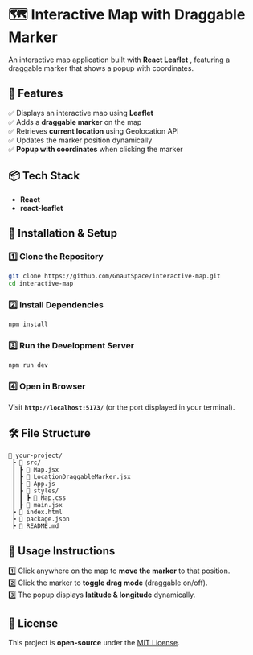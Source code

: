 # 🗺️ Interactive Map with Draggable Marker  

An interactive map application built with **React Leaflet** , featuring a draggable marker that shows a popup with coordinates.  

## 🌟 Features  
✅ Displays an interactive map using **Leaflet**  
✅ Adds a **draggable marker** on the map  
✅ Retrieves **current location** using Geolocation API  
✅ Updates the marker position dynamically  
✅ **Popup with coordinates** when clicking the marker  

## 📦 Tech Stack  
- **React**  
- **react-leaflet**  


## 🚀 Installation & Setup  

### 1️⃣ Clone the Repository  
```sh
git clone https://github.com/GnautSpace/interactive-map.git
cd interactive-map
```

### 2️⃣ Install Dependencies  
```sh
npm install
```

### 3️⃣ Run the Development Server  
```sh
npm run dev
```

### 4️⃣ Open in Browser  
Visit **`http://localhost:5173/`** (or the port displayed in your terminal).  

## 🛠️ File Structure  
```
📂 your-project/
 ┣ 📂 src/
 ┃ ┣ 📜 Map.jsx
 ┃ ┣ 📜 LocationDraggableMarker.jsx
 ┃ ┣ 📜 App.js
 ┃ ┣ 📂 styles/
 ┃ ┃ ┣ 📜 Map.css
 ┃ ┣ 📜 main.jsx
 ┣ 📜 index.html
 ┣ 📜 package.json
 ┣ 📜 README.md
```

## 📌 Usage Instructions  
1️⃣ Click anywhere on the map to **move the marker** to that position.  
2️⃣ Click the marker to **toggle drag mode** (draggable on/off).  
3️⃣ The popup displays **latitude & longitude** dynamically.  


## 📝 License  
This project is **open-source** under the [MIT License](LICENSE).  
